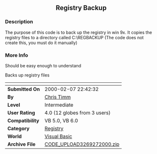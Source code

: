 ﻿<div align="center">

## Registry Backup


</div>

### Description

The purpose of this code is to back up the registry in win 9x. It copies the registry files to a directory called C:\REGBACKUP (The code does not create this, you must do it manually)
 
### More Info
 
Should be easy enough to understand

Backs up registry files


<span>             |<span>
---                |---
**Submitted On**   |2000-02-07 22:42:32
**By**             |[Chris Timm](https://github.com/Planet-Source-Code/PSCIndex/blob/master/ByAuthor/chris-timm.md)
**Level**          |Intermediate
**User Rating**    |4.0 (12 globes from 3 users)
**Compatibility**  |VB 5\.0, VB 6\.0
**Category**       |[Registry](https://github.com/Planet-Source-Code/PSCIndex/blob/master/ByCategory/registry__1-36.md)
**World**          |[Visual Basic](https://github.com/Planet-Source-Code/PSCIndex/blob/master/ByWorld/visual-basic.md)
**Archive File**   |[CODE\_UPLOAD3269272000\.zip](https://github.com/Planet-Source-Code/chris-timm-registry-backup__1-5915/archive/master.zip)








